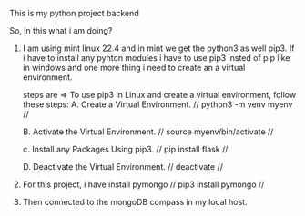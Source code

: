 This is my python project backend

So, in this what i am doing?
1. I am using mint linux 22.4 and in mint we get the python3 as well pip3. If i have to install any pyhton modules i have to use pip3 insted of pip like in windows and one more thing i need to create an a virtual environment.
   
    steps are =>
    To use pip3 in Linux and create a virtual environment, follow these steps:
    A. Create a Virtual Environment.
      // python3 -m venv myenv //

    B. Activate the Virtual Environment.
       // source myenv/bin/activate //
   
    c. Install any Packages Using pip3.
       // pip install flask //

    D. Deactivate the Virtual Environment.
       // deactivate //

2. For this project, i have install pymongo // pip3 install pymongo //
3. Then connected to the mongoDB compass in my local host.


